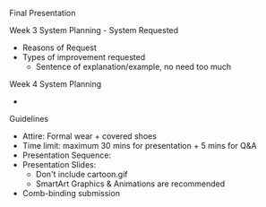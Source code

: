 Final Presentation

Week 3 System Planning - System Requested

- Reasons of Request
- Types of improvement requested
  - Sentence of explanation/example, no need too much

Week 4 System Planning

- 

Guidelines

- Attire: Formal wear + covered shoes
- Time limit: maximum 30 mins for presentation + 5 mins for Q&A
- Presentation Sequence: 
- Presentation Slides:
  - Don't include cartoon.gif
  - SmartArt Graphics & Animations are recommended
- Comb-binding submission

